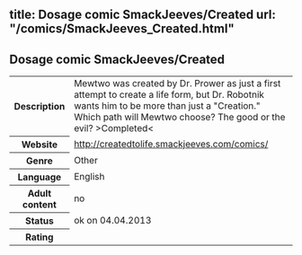title: Dosage comic SmackJeeves/Created
url: "/comics/SmackJeeves_Created.html"
---
Dosage comic SmackJeeves/Created
-----------------------------------------

<table class="comicinfo">
<tr>
<th>Description</th><td>Mewtwo was created by Dr. Prower as just a first attempt to create a life form, but Dr. Robotnik wants him to be more than just a &quot;Creation.&quot; Which path will Mewtwo choose? The good or the evil? &gt;Completed&lt;</td>
</tr>
<tr>
<th>Website</th><td><a href="http://createdtolife.smackjeeves.com/comics/">http://createdtolife.smackjeeves.com/comics/</a></td>
</tr>
<tr>
<th>Genre</th><td>Other</td>
</tr>
<tr>
<th>Language</th><td>English</td>
</tr>
<tr>
<th>Adult content</th><td>no</td>
</tr>
<tr>
<th>Status</th><td>ok on 04.04.2013</td>
</tr>
<tr>
<th>Rating</th><td><div class="g-plusone" data-size="standard" data-annotation="bubble"
 data-href="http://createdtolife.smackjeeves.com/comics/"></div></td>
</tr>
</table>
<script type="text/javascript">
  (function() {
    var po = document.createElement('script'); po.type = 'text/javascript'; po.async = true;
    po.src = 'https://apis.google.com/js/plusone.js';
    var s = document.getElementsByTagName('script')[0]; s.parentNode.insertBefore(po, s);
  })();
</script>
